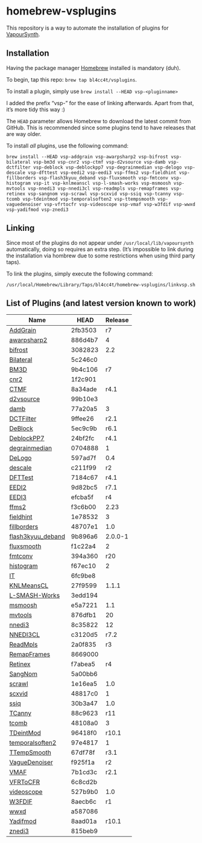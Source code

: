 homebrew-vsplugins
==================

This repository is a way to automate the installation of plugins for [VapourSynth](https://github.com/vapoursynth/vapoursynth).

Installation
------------

Having the package manager [Homebrew](https://brew.sh/) installed is mandatory (duh).

To begin, tap this repo: `brew tap bl4cc4t/vsplugins`.

To install a plugin, simply use `brew install --HEAD vsp-<pluginname>`

I added the prefix “vsp-” for the ease of linking afterwards. Apart from that, it’s more tidy this way :)

The `HEAD` parameter allows Homebrew to download the latest commit from GitHub. This is recommended since some plugins tend to have releases that are way older.

To install *all* plugins, use the following command:
```
brew install --HEAD vsp-addgrain vsp-awarpsharp2 vsp-bifrost vsp-bilateral vsp-bm3d vsp-cnr2 vsp-ctmf vsp-d2vsource vsp-damb vsp-dctfilter vsp-deblock vsp-deblockpp7 vsp-degrainmedian vsp-delogo vsp-descale vsp-dfttest vsp-eedi2 vsp-eedi3 vsp-ffms2 vsp-fieldhint vsp-fillborders vsp-flash3kyuu_deband vsp-fluxsmooth vsp-fmtconv vsp-histogram vsp-it vsp-knlmeanscl vsp-l-smash-works vsp-msmoosh vsp-mvtools vsp-nnedi3 vsp-nnedi3cl vsp-readmpls vsp-remapframes vsp-retinex vsp-sangnom vsp-scrawl vsp-scxvid vsp-ssiq vsp-tcanny vsp-tcomb vsp-tdeintmod vsp-temporalsoften2 vsp-ttempsmooth vsp-vaguedenoiser vsp-vfrtocfr vsp-videoscope vsp-vmaf vsp-w3fdif vsp-wwxd vsp-yadifmod vsp-znedi3
```

Linking
-------

Since most of the plugins do not appear under `/usr/local/lib/vapoursynth` automatically, doing so requires an extra step.
(It’s impossible to link during the installation via hombrew due to some restrictions when using third party taps).

To link the plugins, simply execute the following command:
```
/usr/local/Homebrew/Library/Taps/bl4cc4t/homebrew-vsplugins/linkvsp.sh
```

List of Plugins (and latest version known to work)
--------------------------------------------------

 Name                                                                                       | HEAD    | Release
--------------------------------------------------------------------------------------------|---------|--------
[AddGrain](https://github.com/HomeOfVapourSynthEvolution/VapourSynth-AddGrain)              | 2fb3503 | r7
[awarpsharp2](https://github.com/dubhater/vapoursynth-awarpsharp2)                          | 886d4b7 | 4
[bifrost](https://github.com/dubhater/vapoursynth-bifrost)                                  | 3082823 | 2.2
[Bilateral](https://github.com/HomeOfVapourSynthEvolution/VapourSynth-Bilateral)            | 5c246c0 |
[BM3D](https://github.com/HomeOfVapourSynthEvolution/VapourSynth-BM3D)                      | 9b4c106 | r7
[cnr2](https://github.com/dubhater/vapoursynth-cnr2)                                        | 1f2c901 |
[CTMF](https://github.com/HomeOfVapourSynthEvolution/VapourSynth-CTMF)                      | 8a34ade | r4.1
[d2vsource](https://github.com/dwbuiten/d2vsource)                                          | 99b10e3 |
[damb](https://github.com/dubhater/vapoursynth-damb)                                        | 77a20a5 | 3
[DCTFilter](https://github.com/HomeOfVapourSynthEvolution/VapourSynth-DCTFilter)            | 9ffee26 | r2.1
[DeBlock](https://github.com/HomeOfVapourSynthEvolution/VapourSynth-DeBlock)                | 5ec9c9b | r6.1
[DeblockPP7](https://github.com/HomeOfVapourSynthEvolution/VapourSynth-DeblockPP7)          | 24bf2fc | r4.1
[degrainmedian](https://github.com/dubhater/vapoursynth-degrainmedian)                      | 0704888 | 1
[DeLogo](https://github.com/HomeOfVapourSynthEvolution/VapourSynth-DeLogo)                  | 597ad7f | 0.4
[descale](https://github.com/Irrational-Encoding-Wizardry/vapoursynth-descale)              | c211f99 | r2
[DFTTest](https://github.com/HomeOfVapourSynthEvolution/VapourSynth-DFTTest)                | 7184c67 | r4.1
[EEDI2](https://github.com/HomeOfVapourSynthEvolution/VapourSynth-EEDI2)                    | 9d82bc5 | r7.1
[EEDI3](https://github.com/HomeOfVapourSynthEvolution/VapourSynth-EEDI3)                    | efcba5f | r4
[ffms2](https://github.com/FFMS/ffms2)                                                      | f3c6b00 | 2.23
[fieldhint](https://github.com/dubhater/vapoursynth-fieldhint)                              | 1e78532 | 3
[fillborders](https://github.com/dubhater/vapoursynth-fillborders)                          | 48707e1 | 1.0
[flash3kyuu_deband](https://github.com/SAPikachu/flash3kyuu_deband)                         | 9b896a6 | 2.0.0-1
[fluxsmooth](https://github.com/dubhater/vapoursynth-fluxsmooth)                            | f1c22a4 | 2
[fmtconv](https://github.com/EleonoreMizo/fmtconv)                                          | 394a360 | r20
[histogram](https://github.com/dubhater/vapoursynth-histogram)                              | f67ec10 | 2
[IT](https://github.com/HomeOfVapourSynthEvolution/VapourSynth-IT)                          | 6fc9be8 |
[KNLMeansCL](https://github.com/Khanattila/KNLMeansCL)                                      | 27f9599 | 1.1.1
[L-SMASH-Works](https://github.com/VFR-maniac/L-SMASH-Works)                                | 3edd194 |
[msmoosh](https://github.com/dubhater/vapoursynth-msmoosh)                                  | e5a7221 | 1.1
[mvtools](https://github.com/dubhater/vapoursynth-mvtools)                                  | 876dfb1 | 20
[nnedi3](https://github.com/dubhater/vapoursynth-nnedi3)                                    | 8c35822 | 12
[NNEDI3CL](https://github.com/HomeOfVapourSynthEvolution/VapourSynth-NNEDI3CL)              | c3120d5 | r7.2
[ReadMpls](https://github.com/HomeOfVapourSynthEvolution/VapourSynth-ReadMpls)              | 2a0f835 | r3
[RemapFrames](https://github.com/Irrational-Encoding-Wizardry/Vapoursynth-RemapFrames)      | 8669000 |
[Retinex](https://github.com/HomeOfVapourSynthEvolution/VapourSynth-Retinex)                | f7abea5 | r4
[SangNom](https://bitbucket.org/James1201/vapoursynth-sangnom)                              | 5a00bb6 |
[scrawl](https://github.com/dubhater/vapoursynth-scrawl)                                    | 1e16ea5 | 1.0
[scxvid](https://github.com/dubhater/vapoursynth-scxvid)                                    | 48817c0 | 1
[ssiq](https://github.com/dubhater/vapoursynth-ssiq)                                        | 30b3a47 | 1.0
[TCanny](https://github.com/HomeOfVapourSynthEvolution/VapourSynth-TCanny)                  | 88c9623 | r11
[tcomb](https://github.com/dubhater/vapoursynth-tcomb)                                      | 48108a0 | 3
[TDeintMod](https://github.com/HomeOfVapourSynthEvolution/VapourSynth-TDeintMod)            | 96418f0 | r10.1
[temporalsoften2](https://github.com/dubhater/vapoursynth-temporalsoften2)                  | 97e4817 | 1
[TTempSmooth](https://github.com/HomeOfVapourSynthEvolution/VapourSynth-TTempSmooth)        | 67df78f | r3.1
[VagueDenoiser](https://github.com/HomeOfVapourSynthEvolution/VapourSynth-VagueDenoiser)    | f925f1a | r2
[VMAF](https://github.com/HomeOfVapourSynthEvolution/VapourSynth-VMAF)                      | 7b1cd3c | r2.1
[VFRToCFR](https://github.com/Irrational-Encoding-Wizardry/Vapoursynth-VFRToCFR)            | 6c8cd2b |
[videoscope](https://github.com/dubhater/vapoursynth-videoscope)                            | 527b9b0 | 1.0
[W3FDIF](https://github.com/HomeOfVapourSynthEvolution/VapourSynth-W3FDIF)                  | 8aecb6c | r1
[wwxd](https://github.com/dubhater/vapoursynth-wwxd)                                        | a587086 |
[Yadifmod](https://github.com/HomeOfVapourSynthEvolution/VapourSynth-Yadifmod)              | 8aad01a | r10.1
[znedi3](https://github.com/sekrit-twc/znedi3)                                              | 815beb9 |

